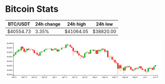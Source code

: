 # Bitcoin Stats

BTC/USDT|24h change|24h high|24h low|
|---|---|---|---|
|$40554.73|3.35%|$41064.05|$38820.00|

<img src="./chart.svg">
